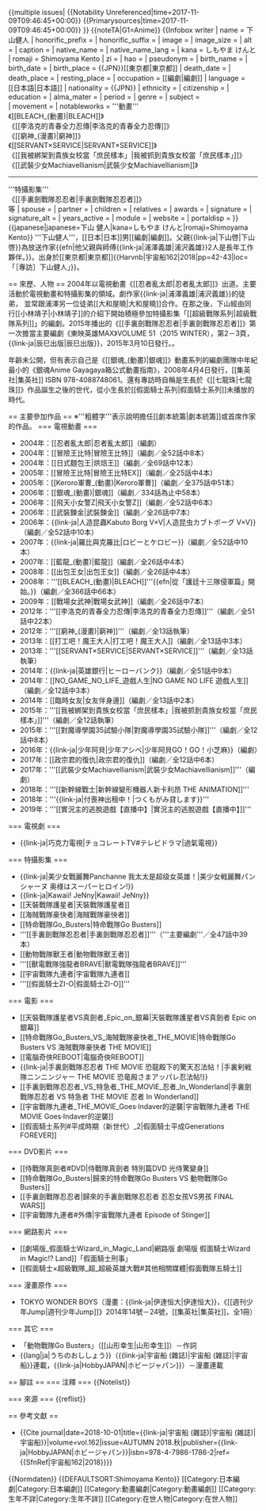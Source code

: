 {{multiple issues|
{{Notability Unreferenced|time=2017-11-09T09:46:45+00:00}}
{{Primarysources|time=2017-11-09T09:46:45+00:00}}
}}
{{noteTA|G1=Anime}}
{{Infobox writer  <!--For more information, see [[:Template:Infobox_Writer/doc|:Template:Infobox Writer/doc]].-->
| name = 下山健人
| honorific_prefix = 
| honorific_suffix = 
| image = 
| image_size = 
| alt = 
| caption = 
| native_name = 
| native_name_lang = 
| kana = しもやま けんと
| romaji = Shimoyama Kento
| zi = 
| hao = 
| pseudonym = 
| birth_name = 
| birth_date = <!--{{Birth date and age||||no}}-->
| birth_place = {{JPN}}[[東京都|東京都]]
| death_date = 
| death_place = 
| resting_place = 
| occupation = [[編劇|編劇]]
| language = [[日本語|日本語]]
| nationality = {{JPN}}
| ethnicity = 
| citizenship = 
| education = 
| alma_mater = 
| period = 
| genre = 
| subject =  
| movement = 
| notableworks = '''動畫'''<br />《[[BLEACH_(動畫)|BLEACH]]》<br />《[[李洛克的青春全力忍傳|李洛克的青春全力忍傳]]》<br />《[[窮神_(漫畫)|窮神]]》<br />《[[SERVANT×SERVICE|SERVANT×SERVICE]]》<br />《[[我被綁架到貴族女校當「庶民樣本」|我被抓到貴族女校當「庶民樣本」]]》<br />《[[武裝少女Machiavellianism|武裝少女Machiavellianism]]》<hr />'''特攝影集'''<br />《[[手裏劍戰隊忍忍者|手裏劍戰隊忍忍者]]》<br />等
| spouse = 
| partner = 
| children = 
| relatives = 
| awards = 
| signature = 
| signature_alt = 
| years_active = 
| module = 
| website = 
| portaldisp = 
}}
{{japanese|japanese=下山 健人|kana=しもやま けんと|romaji=Shimoyama Kento}}
'''下山健人'''，[[日本|日本]]男[[編劇|編劇]]。父親{{link-ja|下山啓|下山啓}}為放送作家{{efn|他父親與師傅{{link-ja|浦澤義雄|浦沢義雄}}2人是長年工作夥伴。}}。出身於[[東京都|東京都]]<ref name="U162">{{Harvnb|宇宙船162|2018|pp=42-43|loc=「［專訪］下山健人」}}</ref>。

== 來歷、人物 ==
2004年以電視動畫《[[忍者亂太郎|忍者亂太郎]]》出道<ref name="U162" />。主要活動於電視動畫和特攝影集的領域<ref name="U162" />。劇作家{{link-ja|浦澤義雄|浦沢義雄}}的徒弟， 並常跟浦澤另一位徒弟[[大和屋曉|大和屋曉]]合作。在那之後，下山經由同行[[小林靖子|小林靖子]]的介紹下開始積極參加特攝影集「[[超級戰隊系列|超級戰隊系列]]」的編劇。2015年播出的《[[手裏劍戰隊忍忍者|手裏劍戰隊忍忍者]]》第一次擔當主要編劇<ref>《東映英雄MAX》VOLUME 51（2015 WINTER），第2－3頁，{{link-ja|辰巳出版|辰巳出版}}，2015年3月10日發行。</ref>。

年齡未公開，但有表示自己是《[[銀魂_(動畫)|銀魂]]》動畫系列的編劇團隊中年紀最小的<ref>《銀魂Anime Gayagaya箱公式動畫指南》，2008年4月4日發行，[[集英社|集英社]] ISBN 978-4088748061</ref>。還有專訪時自稱是生長於《[[七龍珠|七龍珠]]》作品誕生之後的世代，從小生長於[[假面騎士系列|假面騎士系列]]未播放的時代<ref name="U162" />。

== 主要參加作品 ==
※'''粗體字'''表示說明擔任[[劇本統籌|劇本統籌]]或首席作家的作品。
=== 電視動畫 ===
* 2004年：[[忍者亂太郎|忍者亂太郎]]（編劇）
* 2004年：[[冒險王比特|冒險王比特]]（編劇／全52話中8本）
* 2004年：[[日式麵包王|烘焙王]]（編劇／全69話中12本）
* 2005年：[[冒險王比特|冒險王比特EX]]（編劇／全25話中4本）
* 2005年：[[Keroro軍曹_(動畫)|Keroro軍曹]]（編劇／全375話中51本）
* 2006年：[[銀魂_(動畫)|銀魂]]（編劇／334話為止中58本）
* 2006年：[[飛天小女警Z|飛天小女警Z]]（編劇／全52話中6本）
* 2006年：[[武裝鍊金|武裝鍊金]]（編劇／全26話中7本）
* 2006年：{{link-ja|人造昆蟲Kabuto Borg V×V|人造昆虫カブトボーグ V×V}}（編劇／全52話中10本）
* 2007年：{{link-ja|羅比與克羅比|ロビーとケロビー}}（編劇／全52話中10本）
* 2007年：[[藍龍_(動畫)|藍龍]]（編劇／全26話中4本）
* 2008年：[[出包王女|出包王女]]（編劇／全26話中4本）
* 2008年：'''[[BLEACH_(動畫)|BLEACH]]'''{{efn|從「護廷十三隊侵軍篇」開始。}}（編劇／全366話中66本）
* 2009年：[[戰場女武神|戰場女武神]]（編劇／全26話中7本）
* 2012年：'''[[李洛克的青春全力忍傳|李洛克的青春全力忍傳]]'''（編劇／全51話中22本）
* 2012年：'''[[窮神_(漫畫)|窮神]]'''（編劇／全13話執筆）
* 2013年：[[打工吧！魔王大人|打工吧！魔王大人]]（編劇／全13話中3本）
* 2013年：'''[[SERVANT×SERVICE|SERVANT×SERVICE]]'''（編劇／全13話執筆）
* 2014年：{{link-ja|英雄銀行|ヒーローバンク}}（編劇／全51話中9本）
* 2014年：[[NO_GAME_NO_LIFE_遊戲人生|NO GAME NO LIFE 遊戲人生]]（編劇／全12話中3本）
* 2014年：[[臨時女友|女友伴身邊]]（編劇／全13話中2本）
* 2015年：'''[[我被綁架到貴族女校當「庶民樣本」|我被抓到貴族女校當「庶民樣本」]]'''（編劇／全12話執筆）
* 2015年：'''[[對魔導學園35試驗小隊|對魔導學園35試驗小隊]]'''（編劇／全12話中8本）
* 2016年：{{link-ja|少年阿貝|少年アシベ|少年阿貝GO！GO！小芝麻}}（編劇）
* 2017年：[[政宗君的復仇|政宗君的復仇]]（編劇／全12話中6本）
* 2017年：'''[[武裝少女Machiavellianism|武裝少女Machiavellianism]]'''（編劇）
* 2018年：'''[[新幹線戰士|新幹線變形機器人新卡利昂 THE ANIMATION]]'''
* 2018年：'''{{link-ja|付喪神出租中！|つくもがみ貸します}}'''
* 2019年：'''[[實況主的逃脫遊戲【直播中】|實況主的逃脫遊戲【直播中】]]'''

=== 電視劇 ===
* {{link-ja|巧克力電視|チョコレートTV#テレビドラマ|過氣電視}}

=== 特攝影集 ===
* {{link-ja|美少女戰麗舞Panchanne 我太太是超级女英雄！|美少女戦麗舞パンシャーヌ 奥様はスーパーヒロイン!}}
* {{link-ja|Kawaii! JeNny|Kawaii! JeNny}}
* [[天裝戰隊護星者|天裝戰隊護星者]]
* [[海賊戰隊豪快者|海賊戰隊豪快者]]
* [[特命戰隊Go_Busters|特命戰隊Go Busters]]
* '''[[手裏劍戰隊忍忍者|手裏劍戰隊忍忍者]]'''（'''主要編劇'''／全47話中39本）
* [[動物戰隊獸王者|動物戰隊獸王者]]
* '''[[獸電戰隊強龍者BRAVE|獸電戰隊強龍者BRAVE]]'''
* [[宇宙戰隊九連者|宇宙戰隊九連者]]
* '''[[假面騎士ZI-O|假面騎士ZI-O]]'''

=== 電影 ===
* [[天裝戰隊護星者VS真劍者_Epic_on_銀幕|天裝戰隊護星者VS真劍者 Epic on 銀幕]]
* [[特命戰隊Go_Busters_VS_海賊戰隊豪快者_THE_MOVIE|特命戰隊Go Busters VS 海賊戰隊豪快者 THE MOVIE]]
* [[電腦奇俠REBOOT|電腦奇俠REBOOT]]
* {{link-ja|手裏劍戰隊忍忍者 THE MOVIE 恐龍殿下的驚天忍法帖！|手裏剣戦隊ニンニンジャー THE MOVIE 恐竜殿さまアッパレ忍法帖!}}
* [[手裏劍戰隊忍忍者_VS_特急者_THE_MOVIE_忍者_In_Wonderland|手裏劍戰隊忍忍者 VS 特急者 THE MOVIE 忍者 In Wonderland]]
* [[宇宙戰隊九連者_THE_MOVIE_Goes·Indaver的逆襲|宇宙戰隊九連者 THE MOVIE Goes·Indaver的逆襲]]
* [[假面騎士系列#平成時期（新世代）_2|假面騎士平成Generations FOREVER]]

=== DVD影片 ===
* [[侍戰隊真劍者#DVD|侍戰隊真劍者 特別篇DVD 光侍驚變身]]
* [[特命戰隊Go_Busters|歸來的特命戰隊Go Busters VS 動物戰隊Go Busters]]
* [[手裏劍戰隊忍忍者|歸來的手裏劍戰隊忍忍者 忍忍女孩VS男孩 FINAL WARS]]
* [[宇宙戰隊九連者#外傳|宇宙戰隊九連者 Episode of Stinger]]

=== 網路影片 ===
* [[劇場版_假面騎士Wizard_in_Magic_Land|網路版 劇場版 假面騎士Wizard in Magic!? Land]]「假面騎士刑事」
* [[假面騎士×超級戰隊_超_超級英雄大戰#其他相關媒體|假面戰隊五騎士]]

=== 漫畫原作 ===
* TOKYO WONDER BOYS（漫畫：{{link-ja|伊達恒大|伊達恒大}}，《[[週刊少年Jump|週刊少年Jump]]》2014年14號－24號，[[集英社|集英社]]，全1冊）

=== 其它 ===
* 「動物戰隊Go Busters」（[[山形幸生|山形幸生]]）－作詞
* {{lang|ja|うちのおししょう}}（{{link-ja|宇宙船 (雜誌)|宇宙船 (雑誌)|宇宙船}}連載，{{link-ja|HobbyJAPAN|ホビージャパン}}）－漫畫連載<ref name="U162" />

== 腳註 ==
=== 注釋 ===
{{Notelist}}

=== 來源 ===
{{reflist}}

== 參考文獻 ==
* {{Cite journal|date=2018-10-01|title={{link-ja|宇宙船 (雜誌)|宇宙船 (雑誌)|宇宙船}}|volume=vol.162|issue=AUTUMN 2018.秋|publisher={{link-ja|HobbyJAPAN|ホビージャパン}}|isbn=978-4-7986-1786-2|ref={{SfnRef|宇宙船162|2018}}}}

{{Normdaten}}
{{DEFAULTSORT:Shimoyama Kento}}
[[Category:日本編劇|Category:日本編劇]]
[[Category:動畫編劇|Category:動畫編劇]]
[[Category:生年不詳|Category:生年不詳]]
[[Category:在世人物|Category:在世人物]]